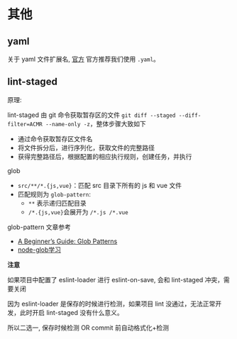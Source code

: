 # 其他

## yaml

关于 yaml 文件扩展名, [官方](https://yaml.org/faq.html) 官方推荐我们使用 `.yaml`。

## lint-staged

原理:

lint-staged 由 git 命令获取暂存区的文件 `git diff --staged --diff-filter=ACMR --name-only -z`，整体步骤大致如下

  - 通过命令获取暂存区文件名
  - 将文件拆分后，进行序列化，获取文件的完整路径
  - 获得完整路径后，根据配置的相应执行规则，创建任务，并执行

glob

  - `src/**/*.{js,vue}`：匹配 src 目录下所有的 js 和 vue 文件
  - 匹配规则为 `glob-pattern`:
    - `**` 表示递归匹配目录
    - `/*.{js,vue}`会展开为 `/*.js /*.vue`

glob-pattern 文章参考

  - [A Beginner’s Guide: Glob Patterns](https://www.malikbrowne.com/blog/a-beginners-guide-glob-patterns)
  - [node-glob学习](https://www.cnblogs.com/liulangmao/p/4552339.html)

**注意**

如果项目中配置了 eslint-loader 进行 eslint-on-save, 会和 lint-staged 冲突，需要关闭

因为 eslint-loader 是保存的时候进行检测，如果项目 lint 没通过，无法正常开发，此时开启 lint-staged 没有什么意义。

所以二选一, 保存时候检测 OR commit 前自动格式化+检测
